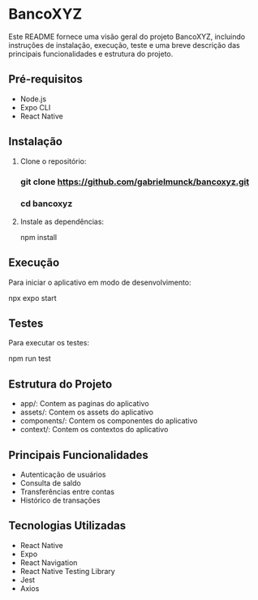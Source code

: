 # BancoXYZ

Este README fornece uma visão geral do projeto BancoXYZ, incluindo instruções de instalação, execução, teste e uma breve descrição das principais funcionalidades e estrutura do projeto.

## Pré-requisitos

-   Node.js
-   Expo CLI
-   React Native

## Instalação

1. Clone o repositório:

   ### git clone https://github.com/gabrielmunck/bancoxyz.git
   ### cd bancoxyz

2. Instale as dependências:

   npm install

## Execução

Para iniciar o aplicativo em modo de desenvolvimento:

   npx expo start

## Testes

Para executar os testes:

   npm run test

## Estrutura do Projeto

 - app/: Contem as paginas do aplicativo
 - assets/: Contem os assets do aplicativo
 - components/: Contem os componentes do aplicativo
 - context/: Contem os contextos do aplicativo

## Principais Funcionalidades

-   Autenticação de usuários
-   Consulta de saldo
-   Transferências entre contas
-   Histórico de transações

## Tecnologias Utilizadas

-   React Native
-   Expo
-   React Navigation
-   React Native Testing Library
-   Jest
-   Axios

